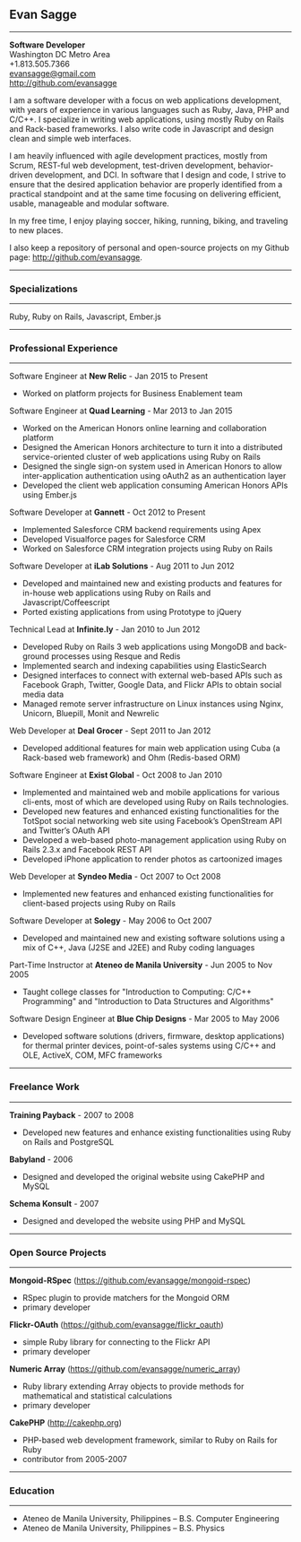 ## Evan Sagge
***
  **Software Developer**  
  Washington DC Metro Area  
  +1.813.505.7366  
  <evansagge@gmail.com>  
  <http://github.com/evansagge>

I am a software developer with a focus on web applications development, with years of experience in various languages such as Ruby, Java, PHP and C/C++. I specialize in writing web applications, using mostly Ruby on Rails and Rack-based frameworks. I also write code in Javascript and design clean and simple web interfaces.

I am heavily influenced with agile development practices, mostly from Scrum, REST-ful web development, test-driven development, behavior-driven development, and DCI. In software that I design and code, I strive to ensure that the desired application behavior are properly identified from a practical standpoint and at the same time focusing on delivering efficient, usable, manageable and modular software.

In my free time, I enjoy playing soccer, hiking, running, biking, and traveling to new places.

I also keep a repository of personal and open-source projects on my Github page: <http://github.com/evansagge>.

***  
### Specializations
***
Ruby, Ruby on Rails, Javascript, Ember.js
  
***
### Professional Experience
***
Software Engineer at **New Relic** - Jan 2015 to Present
 - Worked on platform projects for Business Enablement team

Software Engineer at **Quad Learning** - Mar 2013 to Jan 2015
 - Worked on the American Honors online learning and collaboration platform
 - Designed the American Honors architecture to turn it into a distributed service-oriented cluster of web applications using Ruby on Rails
 - Designed the single sign-on system used in American Honors to allow inter-application authentication using oAuth2 as an authentication layer
 - Developed the client web application consuming American Honors APIs using Ember.js
  
Software Developer at **Gannett** - Oct 2012 to Present

  - Implemented Salesforce CRM backend requirements using Apex
  - Developed Visualforce pages for Salesforce CRM
  - Worked on Salesforce CRM integration projects using Ruby on Rails

Software Developer at **iLab Solutions** - Aug 2011 to Jun 2012

  - Developed and maintained new and existing products and features for in-house web applications using Ruby on Rails and Javascript/Coffeescript
  - Ported existing applications from using Prototype to jQuery

Technical Lead at **Infinite.ly** - Jan 2010 to Jun 2012

  - Developed Ruby on Rails 3 web applications using MongoDB and back-ground processes using Resque and Redis
  - Implemented search and indexing capabilities using ElasticSearch
  - Designed interfaces to connect with external web-based APIs such as Facebook Graph, Twitter, Google Data, and Flickr APIs to obtain social media data
  - Managed remote server infrastructure on Linux instances using Nginx, Unicorn, Bluepill, Monit and Newrelic

Web Developer at **Deal Grocer** - Sept 2011 to Jan 2012

  - Developed additional features for main web application using Cuba (a Rack-based web framework) and Ohm (Redis-based ORM)

Software Engineer at **Exist Global** - Oct 2008 to Jan 2010

  - Implemented and maintained web and mobile applications for various cli-ents, most of which are developed using Ruby on Rails technologies.
  - Developed new features and enhanced existing functionalities for the TotSpot social networking web site using Facebook’s OpenStream API and Twitter’s OAuth API
  - Developed a web-based photo-management application using Ruby on Rails 2.3.x and Facebook REST API
  - Developed iPhone application to render photos as cartoonized images

Web Developer at **Syndeo Media** - Oct 2007 to Oct 2008

  - Implemented new features and enhanced existing functionalities for client-based projects using Ruby on Rails

Software Developer at **Solegy** - May 2006 to Oct 2007

  - Developed and maintained new and existing software solutions using a mix of C++, Java (J2SE and J2EE) and Ruby coding languages

Part-Time Instructor at **Ateneo de Manila University** - Jun 2005 to Nov 2005
  - Taught college classes for "Introduction to Computing: C/C++ Programming" and "Introduction to Data Structures and Algorithms"

Software Design Engineer at **Blue Chip Designs** - Mar 2005 to May 2006

  - Developed software solutions (drivers, firmware, desktop applications) for thermal printer devices, point-of-sales systems using C/C++ and OLE, ActiveX, COM, MFC frameworks

***
### Freelance Work
***

**Training Payback** - 2007 to 2008

  - Developed new features and enhance existing functionalities using Ruby on Rails and PostgreSQL

**Babyland** - 2006

  - Designed and developed the original website using CakePHP and MySQL

**Schema Konsult** - 2007

  - Designed and developed the website using PHP and MySQL

***
### Open Source Projects
***

**Mongoid-RSpec** (<https://github.com/evansagge/mongoid-rspec>)

  - RSpec plugin to provide matchers for the Mongoid ORM
  - primary developer

**Flickr-OAuth** (<https://github.com/evansagge/flickr_oauth>)

  - simple Ruby library for connecting to the Flickr API
  - primary developer

**Numeric Array** (<https://github.com/evansagge/numeric_array>)

  - Ruby library extending Array objects to provide methods for mathematical and statistical calculations
  - primary developer

**CakePHP** (<http://cakephp.org>)

  - PHP-based web development framework, similar to Ruby on Rails for Ruby
  - contributor from 2005-2007

***
### Education
***

- Ateneo de Manila University, Philippines – B.S. Computer Engineering
- Ateneo de Manila University, Philippines – B.S. Physics

